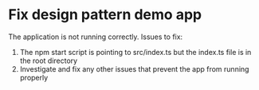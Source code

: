 # Fix design pattern demo app

The application is not running correctly. Issues to fix:

1. The npm start script is pointing to src/index.ts but the index.ts file is in the root directory
2. Investigate and fix any other issues that prevent the app from running properly